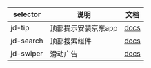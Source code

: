 | selector  | 说明          | 文档                        |
|-----------|-------------|---------------------------|
| jd-tip    | 顶部提示安装京东app | [docs](docs/jd-tip.md)    |
| jd-search | 顶部搜索组件      | [docs](docs/jd-search.md) |
| jd-swiper | 滑动广告      | [docs](docs/jd-swiper.md) |
